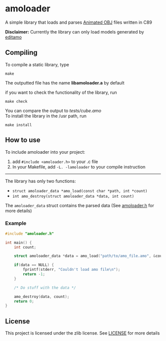 # amoloader
A simple library that loads and parses
[Animated OBJ](https://github.com/lmarz/animated_obj) files written in C89  

**Disclaimer:** Currently the library can only load models generated by
[editamo](https://github.com/lmarz/editamo)

## Compiling
To compile a static library, type
```
make
```
The outputted file has the name **libamoloader.a** by default

if you want to check the functionality of the library, run
```
make check
```
You can compare the output to *tests/cube.amo*  
To install the library in the /usr path, run
```
make install
```
## How to use
To include amoloader into your project:
1. add `#include <amoloader.h>` to your .c file
2. In your Makefile, add `-L. -lamoloader` to your compile instruction
___
The library has only two functions:
- `struct amoloader_data *amo_load(const char *path, int *count)`
- `int amo_destroy(struct amoloader_data *data, int count)`

The `amoloader_data` struct contains the parsed data
(See [amoloader.h](amoloader.h#L89) for more details)
### Example
```c
#include "amoloader.h"

int main() {
    int count;

    struct amoloader_data *data = amo_load("path/to/amo_file.amo", &count);

    if(data == NULL) {
        fprintf(stderr, "Couldn't load amo file\n");
        return -1;
    }

    /* Do stuff with the data */

    amo_destroy(data, count);
    return 0;
}
```
## License
This project is licensed under the zlib license. See [LICENSE](LICENSE)
for more details
